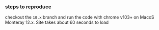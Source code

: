 ### steps to reproduce 

checkout the `10.x` branch and run the code with chrome v103+ on MacoS Monteray 12.x. Site takes about 60 seconds to load